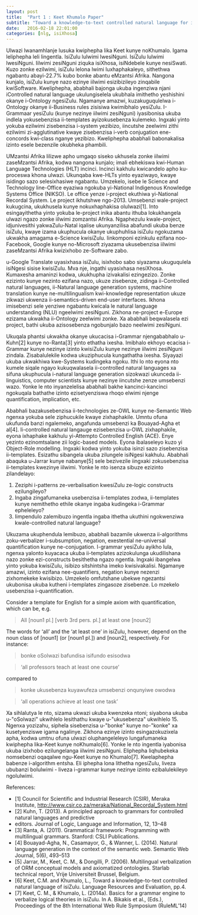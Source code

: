 ```yaml
---
layout: post
title:  "Part 1 : Keet Khumalo Paper"
subtitle: "Toward a knowledge-to-text controlled natural language for isiZulu by Maria Keet & Langa Khumalo"
date:   2016-02-18 22:01:00
categories: [nlg, isiXhosa]
---
```


Ulwazi lwanamhlanje lusuka kwiphepha lika Keet kunye noKhumalo. Igama leliphepha leli lingentla.
IsiZulu lulwimi lwesiNguni. IsiZulu lulwimi lwesiNguni. Iilwimi zesiNguni ziquka isiXhosa, isiNdebele
kunye nesiSwati. Kuzo zonke ezilwimi, isiZulu lelona lwimi luxhaphakaleyo,
sithethwa ngabantu abayi-22.7% kubo bonke abantu eMzantsi Afrika. Nangona kunjalo,
isiZulu kunye nazo ezinye iilwimi esizibizileyo zinqabile kwiSoftware. Kweliphepha,
ababhali bajonga ukuba ingenziwa njani iControlled natural language ukulungiselela ukubhala
imithetho yeshishini okanye i-Ontology ngesiZulu. Ngamanye amazwi, kuzakuguqulelwa i-Ontology okanye
ii-Business rules zisisiwa kwimibhalo yesiZulu. I-Grammaar yesiZulu (kunye nezinye iilwimi zesiNguni)
iyasibonisa ukuba indlela yokusebenzisa ii-templates ayizokusebenza kulemeko. Ingxaki yinto yokuba
ezilwimi zisebenzisa i-system yezibizo, iincutshe zeelwimi zithi ezilwimi zi-agglutinative kwaye
zisebenzisa i-verb conjugation ene-concords kwi-class nganye yezibizo. Kweliphepha ababhali
babonakalisa izinto esele bezenzile okubheka phambili.

UMzantsi Afrika lilizwe apho umgaqo siseko ukhusela zonke iilwimi zaseMzantsi Afrika, kodwa nangona
kunjalo; imali ebhekiswa kwi-Human Language Technologies (HLT) incinci. Incinci kakhulu kwicandelo
apho ku-proceswa khona ulwazi. Ukunqaba kwe-HLTs yinto eyaziwayo, kwaye isidingo sazo selesixhasiwe ngabantu.
Umzekelo, isebe le Science and Technology line-Office eyaziwa ngokuba yi-National Indigenous Knowledge Systems
Office (NIKSO). Le office yenze i-project ekuthiwa yi-National Recordal System. Le project ikhutshwe ngo-2013.
Umsebenzi wale-project kukugcina, ukukhusela kunye nokuxhaphakisa olulwazi[1]. Into esingayithetha yinto yokuba
le-project inika abantu ithuba lokukhangela ulwazi ngazo zonke iilwimi zomzantsi Afrika. Ngaphezulu kwale-project,
idjunivesithi yakwaZulu-Natal iqalise ukunyanzilisa abafundi ukuba benze isiZulu, kwaye izama ukuphucula okanye
ukuphuhlisa isiZulu ngokuzama ukwakha amagama e-Science kwisiZulu. Iinkomponi ezinkulu ezifana noo-Facebook,
Google kunye no-Microsoft ziyazama ukusebenzisa iilwimi zaseMzantsi Afrika kwizixhobo ze-Software zabo.

u-Google Translate uyasixhasa isiZulu, isixhobo sabo siyazama ukuguqulela isiNgesi sisise kwisiZulu. Mva nje, ingathi uyasixhasa nesiXhosa. Kumaxesha amaninzi kodwa, ukukhupha izivakalisi ezingezizo. Zonke ezizinto kunye
nezinto ezifana nazo, ukuze zisebenze, zidinga ii-Controlled natural languages, ii-Natural language generation
systems, machine translation kunye ne-multilingualism kwi-knowledge representation ukuze zikwazi ukwenza ii-semantics-driven end-user interfaces. Ikhona imisebenzi sele yenziwe ngabantu kwicala le natural language
understanding (NLU) ngeelwimi zesiNguni. Zikhona ne-project e-Europe ezizama ukwakha ii-Ontology zeelwimi zonke.
Xa ababhali beqwalasela ezi project, bathi ukuba azisosebenza ngobunjalo bazo neelwimi zesiNguni.

Ukuqala phantsi ukwakha okanye ukucacisa i-Grammar njengababhalo u-Kuhn[2] kunye no-Ranta[3] yinto ethatha ixesha.
Imibhalo ekhoyo ecacisa i-Grammar kunye nezinye izinto kwisiZulu kunye nezinye iilwimi zesiNguni zindala. Zisabalulekile kodwa ukuziphucula kungathatha ixesha. Siyayazi ukuba ukwakhiwa kwe-Systems kudingeka ngoku. Ithi
lo nto eyona nto kumele siqale ngayo kukuqwalasela ii-controlled natural languages xa sifuna ukuphucula i-natural
language generation sizokwazi ukunceda ii-linguistics, computer scientists kunye nezinye iincutshe zenze umsebenzi
wazo. Yonke le nto inyanzelelisa ababhali bakhe kancinci-kancinci ngokuqala bathathe izinto ezisetyenziswa rhoqo elwimi njenge quantification, implication, etc.

Ababhali bazakusebenzisa ii-technologies ze-OWL kunye ne-Semantic Web ngenxa yokuba sele ziphucukile kwaye zixhaphakile. Umntu ofuna ukufunda banzi ngalemeko, angafunda umsebenzi ka Bouayad-Agha et al[4]. Ii-controlled
natural langauge ezisebenzisa u-OWL zixhaphakile, eyona ixhaphake kakhulu yi-Attempto Controlled English (ACE).
Enye yezinto ezinomtsalane zii logic-based models. Eyona ibalaseleyo kuzo yi Object-Role modelling. Ingxaki kodwa yinto yokuba isinzi sazo zisebenzisa ii-templates. Esizathu sibangela ukuba zilungele isiNgesi kakhulu. Ababhali
abaquka u-Jarrar kunye nabanye[5] sele bezivezile iingxaki zokusebenzisa ii-templates kwezinye iilwimi. Yonke le nto
isenza sibuze ezizinto zilandelayo:

  1. Zeziphi i-patterns ze-verbalisation kwesiZulu ze-logic constructs ezilungileyo?
  2. Ingaba zingafumaneka usebenzisa ii-templates zodwa, ii-templates kunye nemithetho ethile
  okanye ingaba kudingeka i-Grammar epheleleyo?
  3. Iimpendulo zalemibuzo ingentla ingaba ithetha ukuthini ngokwenziwa kwale-controlled natural language?


Ukuzama ukuphendula lemibuzo, ababhali bazamile ukwenza ii-algorithms zoku-verbalizer i-subsumption,
negation, exestential ne-universal quantification kunye ne-conjugation. I-grammar yesiZulu ayikho lula, ngenxa
yalonto kuyacaca ukuba ii-templates azizokulunga ukudilishana nazo zonke ezi-constructs besithetha ngazo ngentla.
Ingxaki ibangelwa yinto yokuba kwisiZulu, isibizo sitshintsha imeko kwisivakalisi. Ngamanye amazwi, izinto ezifana
nee-quantifiers, negation kunye nezenzi zixhomekeke kwisibizo. Umzekelo omfutshane ubekwe ngezantsi ukubonisa ukuba kutheni i-templates zingasoze zisebenze. Lo mzekelo usebenzisa i-quantification.


Consider a template for English for a simple axiom with quantification,
which can be, e.g.

> All [noun1 pl.] [verb 3rd pers. pl.] at least one [noun2]

The words for ‘all’ and the ‘at least one’ in isiZulu, however, depend on the noun
class of [noun1] (or [noun1 pl.]) and [noun2], respectively. For instance:

>  bonke oSolwazi bafundisa isifundo esisodwa

>  ‘all professors teach at least one course’

compared to

>  konke ukusebenza kuyawufeza umsebenzi onqunyiwe owodwa

>  ‘all operations achieve at least one task’

Xa sihlalutya le nto, sizama ukwazi ukuba kwenzeka ntoni; siyabona ukuba u-"oSolwazi" ukwihlelo lesithathu kwaye
u-"ukusebenza" ukwihlelo 15. Ngenxa yozizahu, siphela sisebenzisa u-"bonke" kunye no-"konke" xa kusetyenziswe
igama ngalinye. Zikhona ezinye izinto esingazokuzixela apha, kodwa umtnu ofuna ulwazi oluphangeleleyo
lungafumaneka kwiphepha lika-Keet kunye noKhumalo[6]. Yonke le nto ingentla iyabonisa ukuba izixhobo ezilungelanga
iilwimi zesiNguni. Eliphepha liqhubekeka nomsebenzi oqaqalwe ngu-Keet kunye no Khumalo[7]. Kwelaphepha babenze i-algorithm entsha. Eli iphepha lona lithetha ngesiZulu, liveza ububanzi bolulwimi - liveza i-grammar kunye nezinye
izinto ezibalulekileyo ngolulwimi.

References:
  
- [1] Council for Scientific and Industrial Research (CSIR), Meraka Institute, http://www.csir.co.za/meraka/National_Recordal_System.html
- [2] Kuhn, T. (2013). A principled approach to grammars for controlled natural languages and predictive
- editors. Journal of Logic, Language and Information, 12, 13–48
- [3] Ranta, A. (2011). Grammatical framework: Programming with multilingual grammars. Stanford: CSLI
Publications.
- [4] Bouayad-Agha, N., Casamayor, G., & Wanner, L. (2014). Natural language generation in the context of
the semantic web. Semantic Web Journal, 5(6), 493–513
- [5] Jarrar, M., Keet, C. M., & Dongilli, P. (2006). Multilingual verbalization of ORM conceptual models and
axiomatized ontologies. Starlab technical report, Vrije Universiteit Brussel, Belgium.
- [6] Keet, C.M. and Khumalo, L., Toward a knowledge-to-text controlled natural language of isiZulu. Language Resources and Evaluation, pp.4.
- [7] Keet, C. M., & Khumalo, L. (2014a). Basics for a grammar engine to verbalize logical theories in isiZulu.
In A. Bikakis et al., (Eds.), Proceedings of the 8th International Web Rule Symposium (RuleML’14)